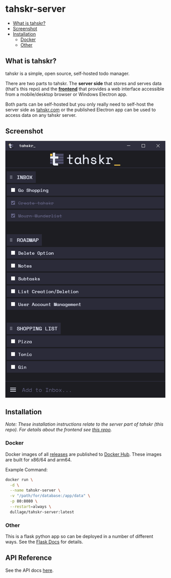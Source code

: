 # tahskr-server

* [What is tahskr?](#what-is-tahskr)
* [Screenshot](#screenshot)
* [Installation](#installation)
  * [Docker](#docker)
  * [Other](#other)

## What is tahskr?
tahskr is a simple, open source, self-hosted todo manager.

There are two parts to tahskr. The **server side** that stores and serves data (that's this repo) and the [**frontend**](https://github.com/Dullage/tahskr) that provides a web interface accessible from a mobile/desktop browser or Windows Electron app.

Both parts can be self-hosted but you only really need to self-host the server side as [tahskr.com](https://tahskr.com) or the published Electron app can be used to access data on any tahskr server.

## Screenshot

![Screenshot](https://github.com/Dullage/tahskr/blob/master/docs/screenshot.png?raw=true)

## Installation

*Note: These installation instructions relate to the server part of tahskr (this repo). For details about the frontend see [this repo](https://github.com/Dullage/tahskr).*

### Docker

Docker images of all [releases](https://github.com/Dullage/tahskr-server/releases) are published to [Docker Hub](https://hub.docker.com/r/dullage/tahskr-server). These images are built for x86/64 and arm64.

Example Command:

```bash
docker run \
  -d \
  --name tahskr-server \
  -v "/path/for/database:/app/data" \
  -p 80:8080 \
  --restart=always \
  dullage/tahskr-server:latest
```

### Other

This is a flask python app so can be deployed in a number of different ways. See the [Flask Docs](https://flask.palletsprojects.com/en/1.1.x/deploying/) for details.

## API Reference

See the API docs [here](https://github.com/Dullage/tahskr-server/blob/master/docs/api.md).
